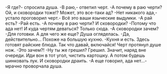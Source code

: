   -Я где?- спросила душа.
-В раю,- ответил черт.
-А почему в раю черти? Ой, и сковородки тоже!? Может, это все-таки ад?
-Нет никакого ада,- устало проговорил черт.- Всё это ваши языческие выдумки.
-А рай есть?
-Рай есть.
-А почему в раю черти? И сковородки?
-Потому что ада нет! И куда чертям деваться? Только сюда.
-А сковородки зачем?
-Для готовки. А для чего же еще?
Душа огляделась.
-Да, действительно... Похоже на большую кухню.
-Кухня и есть. Здесь готовят райские блюда. Так что давай, включайся!
Черт протянул душе нож.
-Это зачем?!
-Ну ты же грешил? Грешил. Значит, наряд вне очереди. Иди вон в тот угол, чистить картошку. А потом будешь шинковать лук. И сковородки драить. 
-А еще говорил, ада нет...- мрачно проворчала душа.    